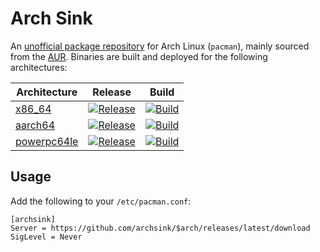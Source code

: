 # Arch Sink

An [unofficial package repository](https://wiki.archlinux.org/title/unofficial_user_repositories) for Arch Linux (`pacman`), mainly sourced from the [AUR](https://aur.archlinux.org). Binaries are built and deployed for the following architectures:

| Architecture | Release | Build |
| ------------ | ------- | ----- |
| [x86_64](https://github.com/archsink/x86_64) | [![Release](https://img.shields.io/github/v/release/archsink/x86_64)](https://github.com/archsink/x86_64/releases/latest) | [![Build](https://github.com/archsink/x86_64/actions/workflows/build.yml/badge.svg)](https://github.com/archsink/x86_64/actions/workflows/build.yml) |
| [aarch64](https://github.com/archsink/aarch64) | [![Release](https://img.shields.io/github/v/release/archsink/aarch64)](https://github.com/archsink/aarch64/releases/latest) | [![Build](https://github.com/archsink/aarch64/actions/workflows/build.yml/badge.svg)](https://github.com/archsink/aarch64/actions/workflows/build.yml) |
| [powerpc64le](https://github.com/archsink/powerpc64le) | [![Release](https://img.shields.io/github/v/release/archsink/powerpc64le)](https://github.com/archsink/powerpc64le/releases/latest) | [![Build](https://github.com/archsink/powerpc64le/actions/workflows/build.yml/badge.svg)](https://github.com/archsink/powerpc64le/actions/workflows/build.yml) |

## Usage

Add the following to your `/etc/pacman.conf`:

```
[archsink]
Server = https://github.com/archsink/$arch/releases/latest/download
SigLevel = Never
```
